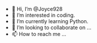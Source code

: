 - 👋 Hi, I’m @Joyce928
- 👀 I’m interested in coding.
- 🌱 I’m currently learning Python.
- 💞️ I’m looking to collaborate on ...
- 📫 How to reach me ...

<!---
Joyce928/Joyce928 is a ✨ special ✨ repository because its `README.md` (this file) appears on your GitHub profile.
You can click the Preview link to take a look at your changes.
--->

